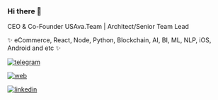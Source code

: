 ### Hi there 👋

CEO & Co-Founder USAva.Team | Architect/Senior Team Lead

✨ eCommerce, React, Node, Python, Blockchain, AI, BI, ML, NLP, iOS, Android and etc ✨

[![telegram](https://img.shields.io/badge/@vladimir_savrov%20-black?&style=for-the-badge&logo=telegram&logoColor=white)](https://t.me/vladimir_savrov)

<!-- [![email](https://img.shields.io/badge/i@sava.team%20-black?&style=for-the-badge&logo=gmail&logoColor=white)](mailto:i@sava.team) -->

[![web](https://img.shields.io/badge/usava.team%20-black?&style=for-the-badge&logo=firefox&logoColor=white)](https://usava.team)

[![linkedin](https://img.shields.io/badge/linkedin%20-%230077B5.svg?&style=for-the-badge&logo=linkedin&logoColor=white)](https://www.linkedin.com/in/vladimir-savrov)
